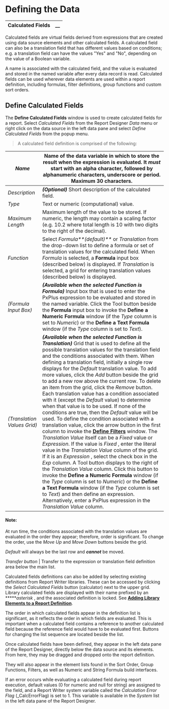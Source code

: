 # Defining the Data 

**Calculated Fields** |  **__**  
---|---  
  
Calculated fields are virtual fields derived from expressions that are created using data source elements and other calculated fields. A calculated field can also be a translation field that has different values based on conditions; e.g. a translation field can have the values "Yes" and "No", depending on the value of a Boolean variable.

A name is associated with the calculated field, and the value is evaluated and stored in the named variable after every data record is read. Calculated fields can be used wherever data elements are used within a report definition, including formulas, filter definitions, group functions and custom sort orders.

## Define Calculated Fields

The **Define Calculated Fields** window is used to create calculated fields for a report. Select _Calculated Fields_ from the Report Designer _Data_ menu or right click on the data source in the left data pane and select _Define Calculated Fields_ from the popup menu.

> A calculated field definition is comprised of the following:

_Name_ |  Name of the data variable in which to store the result when the expression is evaluated. It **_must_** start with an alpha character, followed by alphanumeric characters, underscore or period. Maximum 30 characters.  
---|---  
_Description_ |  **_(Optional)_** Short description of the calculated field.  
_Type_ |  Text or numeric (computational) value.  
_Maximum Length_ |  Maximum length of the value to be stored. If numeric, the length may contain a scaling factor (e.g. 10.2 where total length is 10 with two digits to the right of the decimal).  
_Function_ |  Select _Formula**(default)**_ or _Translation_ from the drop-down list to define a formula or set of translation values for the calculated field. When _Formula_ is selected, a **Formula** input box (described below) is displayed. If _Translation_ is selected, a grid for entering translation values (described below) is displayed.  
_(Formula Input Box)_ |  **_(Available when the selected Function is Formula)_** Input box that is used to enter the PxPlus expression to be evaluated and stored in the named variable. Click the Tool button beside the **Formula** input box to invoke the **Define a Numeric Formula** window (if the _Type_ column is set to _Numeric_) or the **Define a Text Formula** window (if the _Type_ column is set to _Text_).  
_(Translation Values Grid)_ |  **_(Available when the selected Function is Translation)_** Grid that is used to define all the possible translation values for the translation field and the conditions associated with them. When defining a translation field, initially a single row displays for the _Default_ translation value. To add more values, click the _Add_ button beside the grid to add a new row above the current row. To delete an item from the grid, click the _Remove_ button. Each translation value has a condition associated with it (except the _Default_ value) to determine when that value is to be used. If none of the conditions are true, then the _Default_ value will be used. To define the condition associated with a translation value, click the arrow button in the first column to invoke the **[Define Filters](Data%20Filters.md)** window. The _Translation Value_ itself can be a _Fixed_ value or _Expression_. If the value is _Fixed_ , enter the literal value in the _Translation Value_ column of the grid. If it is an _Expression_ , select the check box in the _Exp_ column. A Tool button displays to the right of the _Translation Value_ column. Click this button to invoke the **Define a Numeric Formula** window (if the _Type_ column is set to _Numeric_) or the **Define a Text Formula** window (if the _Type_ column is set to _Text_) and then define an expression. Alternatively, enter a PxPlus expression in the _Translation Value_ column.

#### **Note:**  
At run time, the conditions associated with the translation values are evaluated in the order they appear; therefore, order is significant. To change the order, use the _Move Up_ and _Move Down_ buttons beside the grid.  
  
_Default_ will always be the last row and **_cannot_** be moved.  
  
_Transfer button_ |  Transfer to the expression or translation field definition area below the main list.  
  
Calculated fields definitions can also be added by selecting existing definitions from Report Writer libraries. These can be accessed by clicking the _Select Calculated Fields_ button (calculator) next to the upper grid. Library calculated fields are displayed with their name prefixed by an *****_asterisk_ , and the associated definition is locked. See **[Adding Library Elements to a Report Definition](../../Report%20Writer%20Libraries/Introduction.htm#addlibraryelements)**.

The order in which calculated fields appear in the definition list is significant, as it reflects the order in which fields are evaluated. This is important when a calculated field contains a reference to another calculated field because the reference field would have to be evaluated first. Buttons for changing the list sequence are located beside the list.

Once calculated fields have been defined, they appear in the left data pane of the Report Designer, directly below the data source and its elements. From here, they may be dragged and dropped onto the report definition.

They will also appear in the element lists found in the Sort Order, Group Functions, Filters, as well as Numeric and String Formula build interfaces.

If an error occurs while evaluating a calculated field during report execution, default values (0 for numeric and null for string) are assigned to the field, and a Report Writer system variable called the _Calculation Error Flag_ (_CalcErrorFlag) is set to 1. This variable is available in the _System_ list in the left data pane of the Report Designer.
